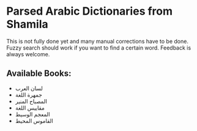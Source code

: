 # Parsed Arabic Dictionaries from Shamila

This is not fully done yet and many manual corrections have to be done. Fuzzy search should work if you want to find a certain word.
Feedback is always welcome.

## Available Books:

- لسان العرب
- جمهرة اللغة
- المصباح المنير
- مقاييس اللغة
- المعجم الوسيط
- القاموس المحيط
